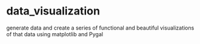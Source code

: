 # data_visualization
generate data and create a series of functional and beautiful visualizations of that data using matplotlib and Pygal

